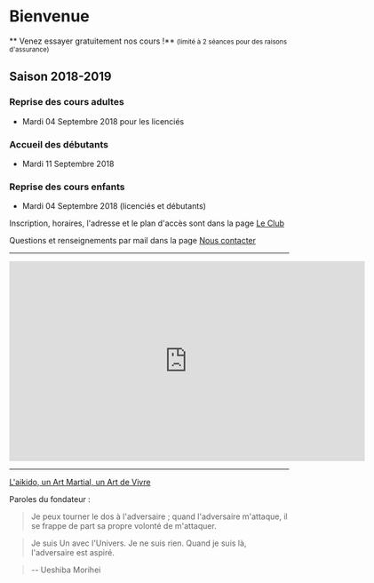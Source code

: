 # Bienvenue

** Venez essayer gratuitement nos cours !**
<small>(limité à 2 séances pour des raisons d'assurance)</small>

## Saison 2018-2019

### Reprise des cours adultes

* <i class="fa fa-calendar"></i> Mardi 04 Septembre 2018 pour les licenciés

### Accueil des débutants

* <i class="fa fa-calendar"></i> Mardi 11 Septembre 2018

### Reprise des cours enfants

* <i class="fa fa-calendar"></i> Mardi 04 Septembre 2018 (licenciés et débutants)

Inscription, horaires, l'adresse et le plan d'accès sont dans la page [Le Club](club.md)

Questions et renseignements par mail dans la page [Nous contacter](contact.md)

---

<iframe allowfullscreen="" frameborder="0" height="360" src="https://www.youtube.com/embed/videoseries?list=PLC61E69FAE313B345" width="640"></iframe>

---

[L'aikido, un Art Martial, un Art de Vivre](aikido/introduction.md)

Paroles du fondateur :

> Je peux tourner le dos à l'adversaire ; quand l'adversaire m'attaque, il se frappe de part sa propre volonté de m'attaquer.

> Je suis Un avec l'Univers. Je ne suis rien. Quand je suis là, l'adversaire est aspiré.

> -- Ueshiba Morihei

